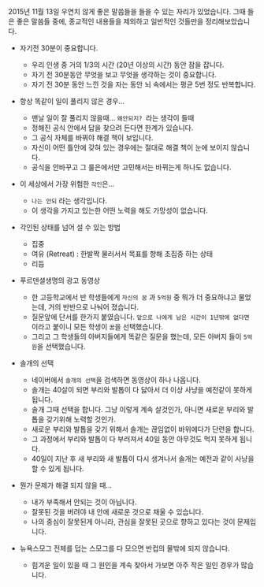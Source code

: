 2015년 11월 13일 우연치 않게 좋은 말씀들을 들을 수 있는 자리가 있었습니다.
그때 들은 좋은 말씀들 중에, 종교적인 내용들을 제외하고 일반적인 것들만을 정리해보았습니다.

* 자기전 30분이 중요합니다.
  - 우리 인생 중 거의 1/3의 시간 (20년 이상의 시간) 동안 잠을 잡니다.
  - 자기 전 30분동안 무엇을 보고 무엇을 생각하는 것이 중요합니다.
  - 자기 전 30분 동안 느낀 것을 자는 동안 뇌 속에서는 평균 5번 정도 반복합니다.

* 항상 똑같이 일이 풀리지 않은 경우...
  - 맨날 일이 잘 풀리지 않을때... `왜안되지? `라는 생각이 들때
  - 정해진 공식 안에서 답을 찾으려 든다면 한계가 있습니다.
  - 그 공식 자체를 바꿔야 해결 책이 보입니다.
  - 자신이 어떤 틀안에 갖혀 있는 경우에는 절대로 해결 책이 눈에 보이지 않습니다.
  - 공식을 안바꾸고 그 룰은에서만 고민해서는 바뀌는게 하나도 없습니다.

* 이 세상에서 가장 위험한 `각인`은...
  - `나는 안되` 라는 생각입니다.
  - 이 생각을 가지고 있는한 어떤 노력을 해도 가망성이 없습니다.

* 각인된 상태를 넘어 설 수 있는 방법
  - 집중
  - 여유 (Retreat) : 한발짝 물러서서 목표를 향해 초집중 하는 상태
  - 리듬

* 푸르덴셜생명의 광고 동영상
  - 한 고등학교에서 반 학생들에게 `자신의 꿈` 과 `5억원` 중 뭐가 더 중요하냐고 물었는데, 거의 반반으로 나눠어 졌습니다.
  - 질문앞에 단서를 한가지 붙였습니다. `앞으로 나에게 남은 시간이 1년밖에 없다면` 이라고 붙이니 모든 학생이 `꿈`을 선택했습니다.
  - 그리고 그 학생들의 아버지들에게 똑같은 질문을 했는데, 모든 아버지 들이 `5억원`을 선택했습니다.

* 솔개의 선택
  - 네이버에서 `솔개의 선택`을 검색하면 동영상이 하나 나옵니다.
  - 솔개는 40살이 되면 부리와 발톱이 다 닳아서 더 이상 사냥을 예전같이 못하게 됩니다.
  - 솔개 그때 선택을 합니다. 그냥 이렇게 계속 살것인가, 아니면 새로운 부리와 발톱을 갖기위해 노력할 것인가.
  - 새로운 부리와 발톱을 갖기 위해서 솔개는 끊임없이 바위에다가 단련을 합니다.
  - 그 과정에서 부리와 발톱이 다 부러져서 40일 동안 아무것도 먹지 못하게 됩니다.
  - 40일이 지난 후 새 부리와 새 발톱이 다시 생겨나서 솔개는 예전과 같이 사냥을 할 수 있게 됩니다.

* 뭔가 문제가 해결 되지 않을 때...
  - 내가 부족해서 안되는 것이 아닙니다.
  - 잘못된 것을 버려야 내 안에 새로운 것으로 채울 수 있습니다.
  - 나의 중심이 잘못된게 아니라, 관심을 잘못된 곳으로 향하고 있다는 것이 문제입니다.

* 뉴욕스모그 전체를 덥는 스모그를 다 모으면 반컵의 물밖에 되지 않습니다.
  - 힘겨운 일이 있을 때 그 원인을 계속 찾아서 가보면 아주 작은 일인 경우가 많습니다.
